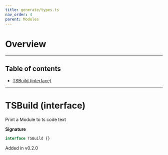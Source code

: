 ```yaml
---
title: generate/types.ts
nav_order: 4
parent: Modules
---
```


# Overview

---

<h2 class="text-delta">Table of contents</h2>

- [TSBuild (interface)](#tsbuild-interface)

---

# TSBuild (interface)

Print a Module to ts code text

**Signature**

```ts
interface TSBuild {}
```

Added in v0.2.0

